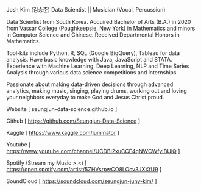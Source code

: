 

<!--
**Seungjun-Data-Science/Seungjun-Data-Science** is a ✨ _special_ ✨ repository because its `README.md` (this file) appears on your GitHub profile.

Here are some ideas to get you started:

- 🔭 I’m currently working on ...
- 🌱 I’m currently learning ...
- 👯 I’m looking to collaborate on ...
- 🤔 I’m looking for help with ...
- 💬 Ask me about ...
- 📫 How to reach me: ...
- 😄 Pronouns: ...
- ⚡ Fun fact: ...
-->

Josh Kim (김승준)
Data Scientist || Musician (Vocal, Percussion)

Data Scientist from South Korea. Acquired Bachelor of Arts (B.A.) in 2020 from Vassar College (Poughkeepsie, New York) in Mathematics and minors in Computer Science and Chinese. Received Departmental Honors in Mathematics.

Tool-kits include Python, R, SQL (Google BigQuery), Tableau for data analysis. Have basic knowledge with Java, JavaScript and STATA. Experience with Machine Learning, Deep Learning, NLP and Time Series Analysis through various data science competitions and internships.

Passionate about making data-driven decisions through advanced analytics, making music, singing, playing drums, working out and loving your neighbors everyday to make God and Jesus Christ proud.

Website [ seungjun-data-science.github.io ]

Github [ https://github.com/Seungjun-Data-Science ]

Kaggle [ https://www.kaggle.com/juminator ]

Youtube [ https://www.youtube.com/channel/UCDBi2xuCCF4qNWCWfyIBUlQ ]

Spotify (Stream my Music >.<) [ https://open.spotify.com/artist/5ZHVsrpwCO8LOcv3JXXfU9 ] 

SoundCloud [ https://soundcloud.com/seungjun-juny-kim/ ] 
